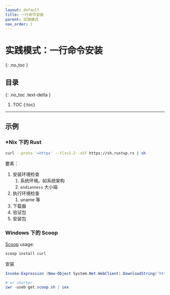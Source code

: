 ```yaml
---
layout: default
title: 一行命令安装
parent: 实践模式
nav_order: 1
---
```


# 实践模式：一行命令安装
{: .no_toc }

## 目录
{: .no_toc .text-delta }

1. TOC
{:toc}

---


## 示例

### *Nix 下的 Rust

```bash
curl --proto '=https' --tlsv1.2 -sSf https://sh.rustup.rs | sh
```

要素：

1. 安装环境检查
   1. 系统环境。如系统架构
   2. `endianness` 大小端
2. 执行环境检查
   1. uname 等
3. 下载器
4. 验证包
5. 安装包

### Windows 下的 Scoop

[Scoop](https://scoop.sh/) usage: 

```bash
scoop install curl
```

安装

```powershell
Invoke-Expression (New-Object System.Net.WebClient).DownloadString('https://get.scoop.sh')
```

```powershell
# or shorter
iwr -useb get.scoop.sh | iex
```